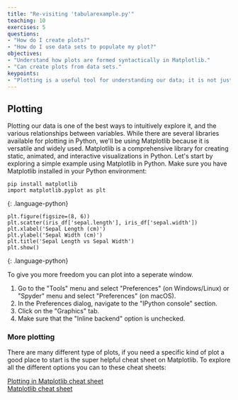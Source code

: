 ```yaml
---
title: "Re-visiting 'tabularexample.py'"
teaching: 10
exercises: 5
questions:
- "How do I create plots?"
- "How do I use data sets to populate my plot?"
objectives:
- "Understand how plots are formed syntactically in Matplotlib."
- "Can create plots from data sets."
keypoints:
- "Plotting is a useful tool for understanding our data; it is not just for results visualization."
---
```


## Plotting

Plotting our data is one of the best ways to intuitively explore it, and the various relationships between variables. While there are several libraries available for plotting in Python, we'll be using Matplotlib because it is versatile and widely used. Matplotlib is a comprehensive library for creating static, animated, and interactive visualizations in Python. Let's start by exploring a simple example using Matplotlib in Python. Make sure you have Matplotlib installed in your Python environment:

```
pip install matplotlib
import matplotlib.pyplot as plt
```
{: .language-python}

```
plt.figure(figsize=(8, 6))
plt.scatter(iris_df['sepal.length'], iris_df['sepal.width'])
plt.xlabel('Sepal Length (cm)')
plt.ylabel('Sepal Width (cm)')
plt.title('Sepal Length vs Sepal Width')
plt.show()
```
{: .language-python}

To give you more freedom you can plot into a seperate window.

1. Go to the "Tools" menu and select "Preferences" (on Windows/Linux) or "Spyder" menu and select "Preferences" (on macOS).
2. In the Preferences dialog, navigate to the "IPython console" section.
3. Click on the "Graphics" tab.
4. Make sure that the "Inline backend" option is unchecked.

### More plotting

There are many different type of plots, if you need a specific kind of plot a good place to start is the super helpful cheat sheet on Matplotlib. To explore all the different options you can to these cheat sheets:


[Plotting in Matplotlib cheat sheet](https://images.datacamp.com/image/upload/v1676360378/Marketing/Blog/Matplotlib_Cheat_Sheet.pdf)  
[Matplotlib cheat sheet](https://matplotlib.org/cheatsheets/cheatsheets.pdf)


